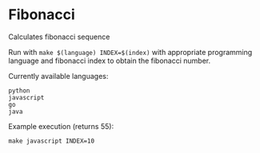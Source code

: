 # Fibonacci
Calculates fibonacci sequence

Run with `make $(language) INDEX=$(index)` with appropriate programming language and fibonacci index to obtain the fibonacci number.

Currently available languages:
```
python
javascript
go
java
```

Example execution (returns 55):
```
make javascript INDEX=10
```

